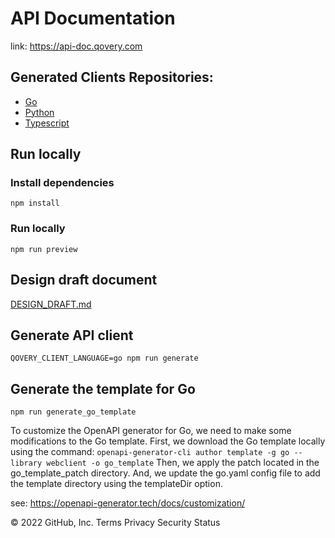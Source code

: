 # API Documentation

link: https://api-doc.qovery.com

## Generated Clients Repositories:
- [Go](https://github.com/Qovery/qovery-client-go)
- [Python](https://github.com/Qovery/qovery-client-python)
- [Typescript](https://github.com/Qovery/qovery-client-typescript-axios)

## Run locally

### Install dependencies

`npm install`

### Run locally

`npm run preview`

## Design draft document

[DESIGN_DRAFT.md](DESIGN_DRAFT.md)

## Generate API client

`QOVERY_CLIENT_LANGUAGE=go npm run generate`

## Generate the template for Go

`npm run generate_go_template`

To customize the OpenAPI generator for Go, we need to make some modifications to the Go template.
First, we download the Go template locally using the command: `openapi-generator-cli author template -g go --library webclient -o go_template`
Then, we apply the patch located in the go_template_patch directory.
And, we update the go.yaml config file to add the template directory using the templateDir option.

see: https://openapi-generator.tech/docs/customization/


© 2022 GitHub, Inc.
Terms
Privacy
Security
Status

